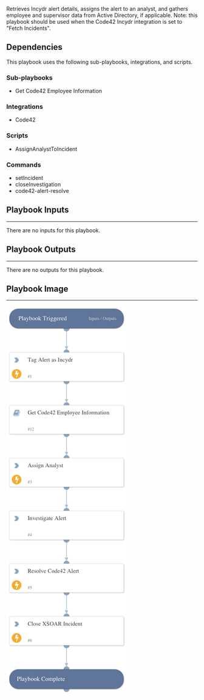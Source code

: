 Retrieves Incydr alert details, assigns the alert to an analyst, and gathers employee and supervisor data from Active Directory, if applicable. Note: this playbook should be used when the Code42 Incydr integration is set to "Fetch Incidents".

## Dependencies

This playbook uses the following sub-playbooks, integrations, and scripts.

### Sub-playbooks

* Get Code42 Employee Information

### Integrations

* Code42

### Scripts

* AssignAnalystToIncident

### Commands

* setIncident
* closeInvestigation
* code42-alert-resolve

## Playbook Inputs

---
There are no inputs for this playbook.

## Playbook Outputs

---
There are no outputs for this playbook.

## Playbook Image

---

![Code42 Security Alert](../doc_files/Code42_Security_Alert.png)
